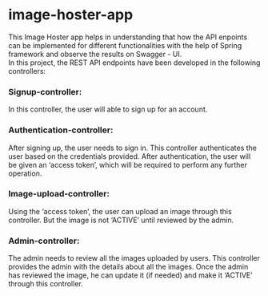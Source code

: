 # image-hoster-app

This Image Hoster app helps in understanding that how the API enpoints can be implemented for different functionalities with the help of Spring framework and observe the results on Swagger - UI.</br>
In this project, the REST API endpoints have been developed in the following controllers:

<h3>Signup-controller:</h3> In this controller, the user will able to sign up for an account.</br>
<h3>Authentication-controller:</h3> After signing up, the user needs to sign in. This controller authenticates the user based on the credentials provided. After authentication, the user will be given an ‘access token’, which will be required to perform any further operation.</br>
<h3>Image-upload-controller:</h3> Using the ‘access token’, the user can upload an image through this controller. But the image is not ‘ACTIVE’ until reviewed by the admin.</br>
<h3>Admin-controller:</h3> The admin needs to review all the images uploaded by users. This controller provides the admin with the details about all the images. Once the admin has reviewed the image, he can update it (if needed) and make it ‘ACTIVE’ through this controller.</br>
